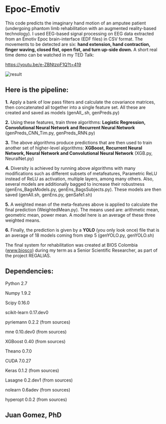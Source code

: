 # Epoc-Emotiv

This code predicts the imaginary hand motion of an amputee patient (undergoing phantom limb rehabilitation with an augmented reality-based technology). I used EEG-based signal processing on EEG data extracted from an Emotiv Epoc brain-interface (EDF files) in CSV format. The movements to be detected are six: __hand extension, hand contraction, finger waving, closed fist, open fist, and turn up-side down.__
A short real time demo can be watched in my TED Talk: 

https://youtu.be/e-ZBNtzpF1Q?t=419

![result](https://user-images.githubusercontent.com/38761819/50808388-4f070800-12cc-11e9-81e2-3fea93976c42.png)

## Here is the pipeline:

__1.__	    Apply a bank of low pass filters and calculate the covariance matrices, then concatenated all together into a single feature set. All these are created and saved as models (genAll_.sh, genPreds.py)

__2.__	    Using these features, train three algorithms: __Logistic Regression, Convolutional Neural Network and Recurrent Neural Network__ (genPreds_CNN_Tim.py, genPreds_RNN.py)

__3.__	    The above algorithms produce predictions that are then used to train another set of higher-level algorithms: __XGBoost, Recurrent Neural Network, Neural Network and Convolutional Neural Network__ (XGB.py, NeuralNet.py)

__4.__	    Diversity is achieved by running above algorithms with many modifications such as different subsets of metafeatures, Parametric ReLU instead of ReLU as activation, multiple layers, among many others. Also, several models are additionally bagged to increase their robustness (genEns_BagsModels.py, genEns_BagsSubjects.py). These models are then saved (genAll.sh, genEns.py, genSafe1.sh)

__5.__	    A weighted mean of the meta-features above is applied to calculate the final prediction (WeightedMean.py). The means used are: arithmetic mean, geometric mean, power mean. A model here is an average of these three weighted means.

__6.__	    Finally, the prediction is given by a __YOLO__ (you only look once) file that is an average of 18 models coming from step 5 (genYOLO.py, genYOLO.sh)

The final system for rehabilitation was created at BIOS Colombia (www.biosco) during my term as a Senior Scientific Researcher, as part of the project REGALIAS.

## Dependencies:

Python 2.7

Numpy 1.9.2

Scipy 0.16.0

scikit-learn 0.17.dev0

pyriemann 0.2.2 (from sources)

mne 0.10.dev0 (from sources)

XGBoost 0.40 (from sources)

Theano 0.7.0

CUDA 7.0.27

Keras 0.1.2 (from sources)

Lasagne 0.2.dev1 (from sources)

nolearn 0.6adev (from sources)

hyperopt 0.0.2 (from sources)

## Juan Gomez, PhD

